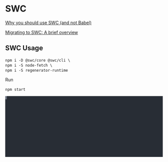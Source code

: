 # SWC

[Why you should use SWC (and not Babel)](https://blog.logrocket.com/why-you-should-use-swc/)

[Migrating to SWC: A brief overview](https://blog.logrocket.com/migrating-swc-webpack-babel-overview/)

## SWC Usage

```
npm i -D @swc/core @swc/cli \
npm i -S node-fetch \
npm i -S regenerator-runtime
```

Run

```
npm start
```

![](./why-swc.svg)